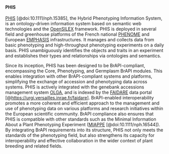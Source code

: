 #### PHIS 

<!-- Isabelle -->
[PHIS](http://www.phis.inrae.fr/) [@doi:10.1111/nph.15385], the Hybrid Phenotyping Information System, is an ontology-driven information system based on semantic web technologies and the [OpenSILEX](https://github.com/OpenSILEX/) framework. 
PHIS is deployed in several field and greenhouse platforms of the French national [PHENOME](https://www.phenome-emphasis.fr/) and European [EMPHASIS](https://emphasis.plant-phenotyping.eu/) infrastructures. 
It manages and collects data from basic phenotyping and high-throughput phenotyping experiments on a daily basis. 
PHIS unambiguously identifies the objects and traits in an experiment and establishes their types and relationships via ontologies and semantics.

Since its inception, PHIS has been designed to be BrAPI-compliant, encompassing the Core, Phenotyping, and Germplasm BrAPI modules. 
This enables integration with other BrAPI-compliant systems and platforms, simplifying the exchange of accession and phenotyping data across systems. PHIS is actively integrated with the genebank accessions management system [OLGA](https://crb-plantes-olga.fr/public/frontend/auth/login), and is indexed by the [FAIDARE](https://urgi.versailles.inrae.fr/faidare/) data portal [@https://urgi.versailles.inrae.fr/faidare].
BrAPI-enabled interoperability promotes a more coherent and efficient approach to the management and use of phenotyping data on various platforms and research initiatives within the European scientific community.
BrAPI compliance also ensures that PHIS is compatible with other standards such as the Minimal Information About a Plant Phenotyping Experiment ([MIAPPE](https://www.miappe.org/) [@doi:10.1111/nph.16544]).
By integrating BrAPI requirements into its structure, PHIS not only meets the standards of the phenotyping field, but also strengthens its capacity for interoperability and effective collaboration in the wider context of plant breeding and related fields. 
